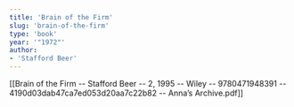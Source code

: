 ```yaml
---
title: 'Brain of the Firm'
slug: 'brain-of-the-firm'
type: 'book'
year: '"1972"'
author:
- 'Stafford Beer'
---
```


[[Brain of the Firm -- Stafford Beer -- 2, 1995 -- Wiley -- 9780471948391 -- 4190d03dab47ca7ed053d20aa7c22b82 -- Anna’s Archive.pdf]]